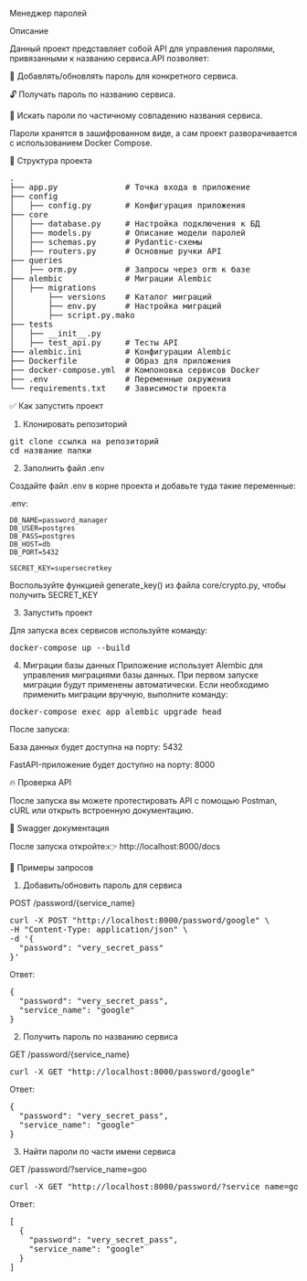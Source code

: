 Менеджер паролей

Описание

Данный проект представляет собой API для управления паролями, привязанными к названию сервиса.API позволяет:

🔐 Добавлять/обновлять пароль для конкретного сервиса.

🔓 Получать пароль по названию сервиса.

🔎 Искать пароли по частичному совпадению названия сервиса.

Пароли хранятся в зашифрованном виде, а сам проект разворачивается с использованием Docker Compose.

📂 Структура проекта
<pre>
.
├── app.py              # Точка входа в приложение
├── config             
│   ├── config.py       # Конфигурация приложения
├── core
│   ├── database.py     # Настройка подключения к БД
│   ├── models.py       # Описание модели паролей
│   ├── schemas.py      # Pydantic-схемы
│   ├── routers.py      # Основные ручки API
├── queries
│   ├── orm.py          # Запросы через orm к базе
├── alembic             # Миграции Alembic
│   ├── migrations          
│       ├── versions    # Каталог миграций
│       ├── env.py      # Настройка миграций
│       ├── script.py.mako
├── tests
│   ├── __init__.py     
│   ├── test_api.py     # Тесты API
├── alembic.ini         # Конфигурации Alembic
├── Dockerfile          # Образ для приложения
├── docker-compose.yml  # Компоновка сервисов Docker
├── .env                # Переменные окружения
└── requirements.txt    # Зависимости проекта
</pre>

✅ Как запустить проект

1. Клонировать репозиторий 
<pre>
git clone ссылка на репозиторий
cd название папки
</pre>

2. Заполнить файл .env

Создайте файл .env в корне проекта и добавьте туда такие переменные:

.env:

    DB_NAME=password_manager
    DB_USER=postgres
    DB_PASS=postgres
    DB_HOST=db
    DB_PORT=5432

    SECRET_KEY=supersecretkey

Воспользуйте функцией generate_key() из файла core/сrypto.py,
чтобы получить SECRET_KEY

3. Запустить проект

Для запуска всех сервисов используйте команду:
<pre>
docker-compose up --build
</pre>

4. Миграции базы данных
Приложение использует Alembic для управления миграциями базы данных. 
При первом запуске миграции будут применены автоматически. Если необходимо применить миграции вручную, выполните команду:
<pre>
docker-compose exec app alembic upgrade head
</pre>
После запуска:

База данных будет доступна на порту: 5432

FastAPI-приложение будет доступно на порту: 8000

🔥 Проверка API

После запуска вы можете протестировать API с помощью Postman, cURL или открыть встроенную документацию.

📄 Swagger документация

После запуска откройте:👉 http://localhost:8000/docs

🚀 Примеры запросов

1. Добавить/обновить пароль для сервиса

POST /password/{service_name}
<pre>
curl -X POST "http://localhost:8000/password/google" \
-H "Content-Type: application/json" \
-d '{
  "password": "very_secret_pass"
}'
</pre>

Ответ:

<pre>{
  "password": "very_secret_pass", 
  "service_name": "google"
}
</pre>

2. Получить пароль по названию сервиса

GET /password/{service_name}
<pre>
curl -X GET "http://localhost:8000/password/google"
</pre>
Ответ:
<pre>
{
  "password": "very_secret_pass",
  "service_name": "google"
}
</pre>
3. Найти пароли по части имени сервиса

GET /password/?service_name=goo
<pre>
curl -X GET "http://localhost:8000/password/?service_name=goo"
</pre>
Ответ:
<pre>
[
  {
    "password": "very_secret_pass",
    "service_name": "google"
  }
]
</pre>
